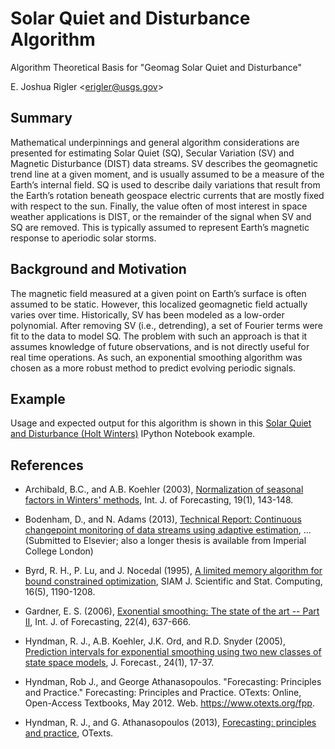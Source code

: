 Solar Quiet and Disturbance Algorithm
=====================================

Algorithm Theoretical Basis for "Geomag Solar Quiet and Disturbance"

E. Joshua Rigler &lt;[erigler@usgs.gov](mailto:erigler@usgs.gov)&gt;


## Summary

Mathematical underpinnings and general algorithm considerations are presented
for estimating Solar Quiet (SQ), Secular Variation (SV) and Magnetic
Disturbance (DIST) data streams. SV describes the geomagnetic trend line
at a given moment, and is usually assumed to be a measure of the Earth’s
internal field. SQ is used to describe daily variations that result from the
Earth’s rotation beneath geospace electric currents that are mostly fixed
with respect to the sun. Finally, the value often of most interest in
space weather applications is DIST, or the remainder of the signal when SV
and SQ are removed. This is typically assumed to represent Earth’s magnetic
response to aperiodic solar storms.


## Background and Motivation

The magnetic field measured at a given point on Earth’s surface is often
assumed to be static. However, this localized geomagnetic field actually
varies over time. Historically, SV has been modeled as a low-order polynomial.
After removing SV (i.e., detrending), a set of Fourier terms were fit to the
data to model SQ. The problem with such an approach is that it assumes
knowledge of future observations, and is not directly useful for real time
operations. As such, an exponential smoothing algorithm was chosen as a more
robust method to predict evolving periodic signals.


## Example

Usage and expected output for this algorithm is shown in this
[Solar Quiet and Disturbance (Holt Winters)](SQDist.ipynb) IPython Notebook
example.


## References

 - Archibald, B.C., and A.B. Koehler (2003), [Normalization of seasonal
   factors in Winters'
   methods](http://www.sciencedirect.com/science/article/pii/S0169207001001170),
   Int. J. of Forecasting, 19(1), 143-148.

 - Bodenham, D., and N. Adams (2013), [Technical Report: Continuous changepoint
   monitoring of data streams using
   adaptive estimation](http://wwwf.imperial.ac.uk/~dab10/techreport.pdf), ...
   (Submitted to Elsevier; also a longer thesis is available from Imperial
   College London)

 - Byrd, R. H., P. Lu, and J. Nocedal (1995), [A limited memory algorithm for
   bound constrained
   optimization](http://epubs.siam.org/doi/abs/10.1137/0916069), SIAM J.
   Scientific and Stat. Computing, 16(5), 1190-1208.

 - Gardner, E. S. (2006), [Exonential smoothing: The state of the art --
   Part II](http://www.sciencedirect.com/science/article/pii/S0169207006000392),
   Int. J. of Forecasting, 22(4), 637-666.

 - Hyndman, R. J., A.B. Koehler, J.K. Ord, and R.D. Snyder (2005), [Prediction
   intervals for exponential smoothing using two new classes of state space
   models](http://onlinelibrary.wiley.com/doi/10.1002/for.938/abstract), J.
   Forecast., 24(1), 17-37.

 - Hyndman, Rob J., and George Athana­sopou­los. "Forecasting: Principles and
   Practice." Forecasting: Principles and Practice. OTexts: Online,
   Open-Access Textbooks, May 2012. Web. <https://www.otexts.org/fpp>.

 - Hyndman, R. J., and G. Athanasopoulos (2013), [Forecasting: principles and
   practice](https://www.otexts.org/fpp), OTexts.
